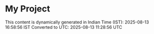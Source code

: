 # My Project

This content is dynamically generated in Indian Time (IST): 2025-08-13 16:58:56 IST
Converted to UTC: 2025-08-13 11:28:56 UTC
